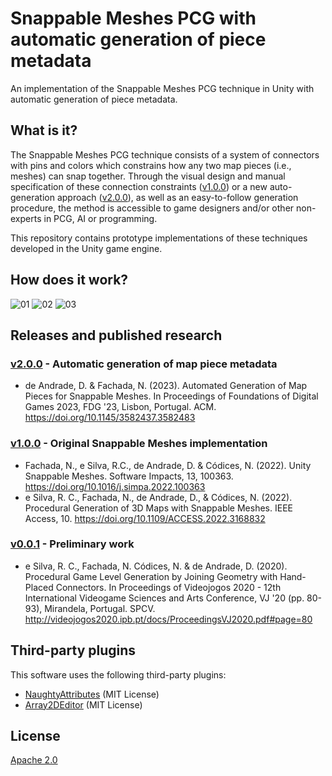 # Snappable Meshes PCG with automatic generation of piece metadata

An implementation of the Snappable Meshes PCG technique in Unity with automatic
generation of piece metadata.

## What is it?

The Snappable Meshes PCG technique consists of a system of connectors with pins
and colors which constrains how any two map pieces (i.e., meshes) can snap
together. Through the visual design and manual specification of these connection
constraints ([v1.0.0]) or a new auto-generation approach ([v2.0.0]), as well as
an easy-to-follow generation procedure, the method is accessible to game
designers and/or other non-experts in PCG, AI or programming.

This repository contains prototype implementations of these techniques developed
in the Unity game engine.

## How does it work?

![01](https://user-images.githubusercontent.com/3018963/127988176-a3002b05-bc4c-4eb1-b817-b6fd955e6b85.png)
![02](https://user-images.githubusercontent.com/3018963/127988173-6c761e64-6e91-464d-b5e0-6449a7ac3978.jpg)
![03](https://user-images.githubusercontent.com/3018963/147121060-0631634a-be54-46e6-8e06-bf867b03a845.png)

## Releases and published research

### [v2.0.0] - Automatic generation of map piece metadata

* de Andrade, D. & Fachada, N. (2023). Automated Generation of Map Pieces for
  Snappable Meshes. In Proceedings of Foundations of Digital Games 2023, FDG
  '23, Lisbon, Portugal. ACM. <https://doi.org/10.1145/3582437.3582483>

### [v1.0.0] - Original Snappable Meshes implementation

* Fachada, N., e Silva, R.C., de Andrade, D. & Códices, N. (2022). Unity
  Snappable Meshes. Software Impacts, 13, 100363.
  <https://doi.org/10.1016/j.simpa.2022.100363>
* e Silva, R. C., Fachada, N., de Andrade, D., & Códices, N. (2022). Procedural
  Generation of 3D Maps with Snappable Meshes. IEEE Access, 10.
  <https://doi.org/10.1109/ACCESS.2022.3168832>

### [v0.0.1] - Preliminary work

* e Silva, R. C., Fachada, N. Códices, N. & de Andrade, D. (2020). Procedural
  Game Level Generation by Joining Geometry with Hand-Placed Connectors. In
  Proceedings of Videojogos 2020 - 12th International Videogame Sciences and
  Arts Conference, VJ '20 (pp. 80-93), Mirandela, Portugal. SPCV.
  <http://videojogos2020.ipb.pt/docs/ProceedingsVJ2020.pdf#page=80>

## Third-party plugins

This software uses the following third-party plugins:

* [NaughtyAttributes](https://github.com/dbrizov/NaughtyAttributes)
  (MIT License)
* [Array2DEditor](https://github.com/Eldoir/Array2DEditor) (MIT License)

## License

[Apache 2.0](LICENSE)

[v2.0.0]:https://github.com/VideojogosLusofona/snappable-meshes-pcg/releases/tag/v2.0.0
[v1.0.0]:https://github.com/VideojogosLusofona/snappable-meshes-pcg/releases/tag/v1.0.0
[v0.0.1]:https://github.com/VideojogosLusofona/snappable-meshes-pcg/releases/tag/v0.0.1
